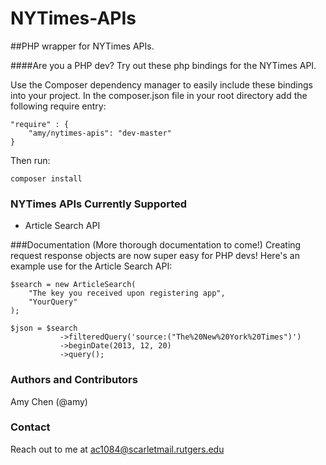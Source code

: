 NYTimes-APIs
============

##PHP wrapper for NYTimes APIs.

####Are you a PHP dev? Try out these php bindings for the NYTimes API.

Use the Composer dependency manager to easily include these bindings into your project. In the composer.json file in your root directory add the following require entry:

```
"require" : {
    "amy/nytimes-apis": "dev-master"
}
```

Then run:

```
composer install
```

### NYTimes APIs Currently Supported
* Article Search API

###Documentation
(More thorough documentation to come!)
Creating request response objects are now super easy for PHP devs! Here's an example use for the Article Search API:

```
$search = new ArticleSearch(
    "The key you received upon registering app",
    "YourQuery"
);

$json = $search
           ->filteredQuery('source:("The%20New%20York%20Times")')
           ->beginDate(2013, 12, 20)
           ->query();
```

### Authors and Contributors
Amy Chen (@amy)

### Contact
Reach out to me at ac1084@scarletmail.rutgers.edu
